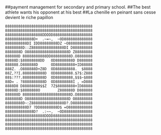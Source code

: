 ##payment management for secondary and primary school.
##The best athlete wants his opponent at his best
##La chenille en peinant sans cesse devient le riche papillon


 	8888888888888888888888888888888888888888
    8888888888888888888888888888888888888888
    88888888888888888DDDDD888888888888888888
    8888888888888D+  .~=~,  ~OD8888888888888
    8888888888DI IDD88888888DZ ~O88888888888
    88888888D::Z888888888888888DI D888888888
    8888888D O8888888888888888888D Z88888888
    888888D 88888888888DD888888888D.O8888888
    88888D:$88888888DD   OD88888888D D888888
    888888.D888888D      OD888888888+ID88888
    888Z. .O888888D+Z8D  OD888888888.  $8888
    88Z,??I.8888888888D  OD88888888.$7$:Z888
    88$:???.8888888888D  OD88888888,$$$~$888
    88D= . ?8888888888D  OD88888888I , =D888
    8888D8 D88888888$$Z  7Z$88888888+ID88888
    88888D:$8888888O        Z888888D D888888
    888888D 8888888888888888888888D.O8888888
    8888888D O8888888888888888888D O88888888
    88888888D~:Z888888888888888D?.D888888888
    8888888888D7 ?DD88888888D$ =O88888888888
    8888888888888D?  .:~~,  ~OD8888888888888
    888888888888888888DDDD888888888888888888
    8888888888888888888888888888888888888888
    8888888888888888888888888888888888888888
    8888888888888888888888888888888888888888